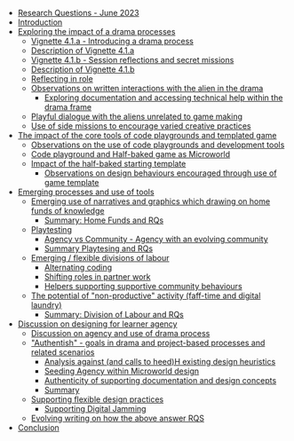 -   [Research Questions - June 2023](#research-questions---june-2023)
-   [Introduction](#introduction)
-   [Exploring the impact of a drama
    processes](#exploring-the-impact-of-a-drama-processes)
    -   [Vignette 4.1.a - Introducing a drama
        process](#vignette-4.1.a---introducing-a-drama-process)
    -   [Description of Vignette 4.1.a](#description-of-vignette-4.1.a)
    -   [Vignette 4.1.b - Session reflections and secret
        missions](#vignette-4.1.b---session-reflections-and-secret-missions)
    -   [Description of Vignette 4.1.b](#description-of-vignette-4.1.b)
    -   [Reflecting in role](#reflecting-in-role)
    -   [Observations on written interactions with the alien in the
        drama](#observations-on-written-interactions-with-the-alien-in-the-drama)
        -   [Exploring documentation and accessing technical help within
            the drama
            frame](#exploring-documentation-and-accessing-technical-help-within-the-drama-frame)
    -   [Playful dialogue with the aliens unrelated to game
        making](#playful-dialogue-with-the-aliens-unrelated-to-game-making)
    -   [Use of side missions to encourage varied creative
        practices](#use-of-side-missions-to-encourage-varied-creative-practices)
-   [The impact of the core tools of code playgrounds and templated
    game](#the-impact-of-the-core-tools-of-code-playgrounds-and-templated-game)
    -   [Observations on the use of code playgrounds and development
        tools](#observations-on-the-use-of-code-playgrounds-and-development-tools)
    -   [Code playground and Half-baked game as
        Microworld](#code-playground-and-half-baked-game-as-microworld)
    -   [Impact of the half-baked starting
        template](#impact-of-the-half-baked-starting-template)
        -   [Observations on design behaviours encouraged through use of
            game
            template](#observations-on-design-behaviours-encouraged-through-use-of-game-template)
-   [Emerging processes and use of
    tools](#emerging-processes-and-use-of-tools)
    -   [Emerging use of narratives and graphics which drawing on home
        funds of
        knowledge](#emerging-use-of-narratives-and-graphics-which-drawing-on-home-funds-of-knowledge)
        -   [Summary: Home Funds and RQs](#summary-home-funds-and-rqs)
    -   [Playtesting](#playtesting)
        -   [Agency vs Community - Agency with an evolving
            community](#agency-vs-community---agency-with-an-evolving-community)
        -   [Summary Playtesing and RQs](#summary-playtesing-and-rqs)
    -   [Emerging / flexible divisions of
        labour](#emerging-flexible-divisions-of-labour)
        -   [Alternating coding](#alternating-coding)
        -   [Shifting roles in partner
            work](#shifting-roles-in-partner-work)
        -   [Helpers supporting supportive community
            behaviours](#helpers-supporting-supportive-community-behaviours)
    -   [The potential of "non-productive" activity (faff-time and
        digital
        laundry)](#the-potential-of-non-productive-activity-faff-time-and-digital-laundry)
        -   [Summary: Division of Labour and
            RQs](#summary-division-of-labour-and-rqs)
-   [Discussion on designing for learner
    agency](#discussion-on-designing-for-learner-agency)
    -   [Discussion on agency and use of drama
        process](#discussion-on-agency-and-use-of-drama-process)
    -   ["Authentish" - goals in drama and project-based processes and
        related
        scenarios](#authentish---goals-in-drama-and-project-based-processes-and-related-scenarios)
        -   [Analysis against (and calls to heed)H existing design
            heuristics](#analysis-against-and-calls-to-heedh-existing-design-heuristics)
        -   [Seeding Agency within Microworld
            design](#seeding-agency-within-microworld-design)
        -   [Authenticity of supporting documentation and design
            concepts](#authenticity-of-supporting-documentation-and-design-concepts)
        -   [Summary](#summary)
    -   [Supporting flexible design
        practices](#supporting-flexible-design-practices)
        -   [Supporting Digital Jamming](#supporting-digital-jamming)
    -   [Evolving writing on how the above answer
        RQS](#evolving-writing-on-how-the-above-answer-rqs)
-   [Conclusion](#conclusion)
